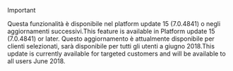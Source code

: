 > [!IMPORTANT]
> <span data-ttu-id="91b68-101">Questa funzionalità è disponibile nel platform update 15 (7.0.4841) o negli aggiornamenti successivi.</span><span class="sxs-lookup"><span data-stu-id="91b68-101">This feature is available in Platform update 15 (7.0.4841) or later.</span></span> <span data-ttu-id="91b68-102">Questo aggiornamento è attualmente disponibile per clienti selezionati, sarà disponibile per tutti gli utenti a giugno 2018.</span><span class="sxs-lookup"><span data-stu-id="91b68-102">This update is currently available for targeted customers and will be available to all users June 2018.</span></span>
